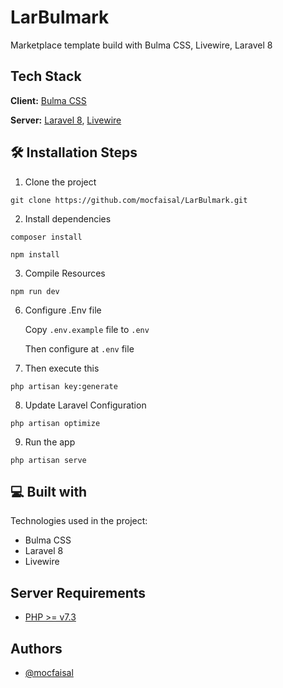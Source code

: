 # LarBulmark

Marketplace template build with Bulma CSS, Livewire, Laravel 8

## Tech Stack

**Client:** [Bulma CSS](https://bulma.io/)

**Server:** [Laravel 8](https://laravel.com/), [Livewire](https://laravel-livewire.com/)

## 🛠️ Installation Steps

1. Clone the project

```
git clone https://github.com/mocfaisal/LarBulmark.git
```

2. Install dependencies

```
composer install
```

```
npm install
```

3. Compile Resources

```
npm run dev
```

6. Configure .Env file

    Copy `.env.example` file to `.env`
    
    Then configure at `.env` file

7. Then execute this

```
php artisan key:generate
```

8. Update Laravel Configuration

```
php artisan optimize
```

9. Run the app

```
php artisan serve
```

## 💻 Built with

Technologies used in the project:

* Bulma CSS
* Laravel 8
* Livewire

## Server Requirements
- [PHP >= v7.3](https://www.php.net/)

## Authors

* [@mocfaisal](https://github.com/mocfaisal)
